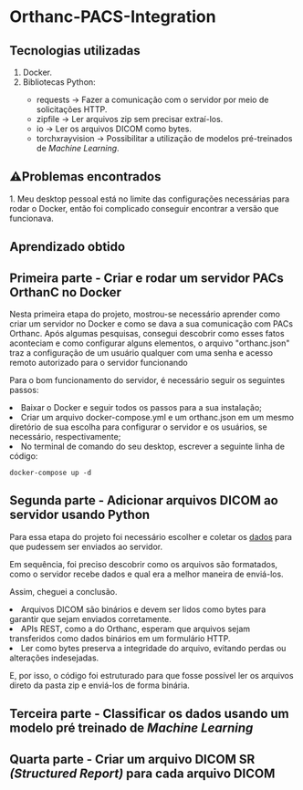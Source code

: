 <h1> Orthanc-PACS-Integration </h1>

<h2> Tecnologias utilizadas </h2>
<ol>
  <li> Docker.</li>
  <li> Bibliotecas Python:</li> 
  <ul> 
    <li> requests &#8594; Fazer a comunicação com o servidor por meio de solicitações HTTP.</li> 
    <li> zipfile &#8594; Ler arquivos zip sem precisar extraí-los.</li>
    <li> io &#8594; Ler os arquivos DICOM como bytes.</li>
    <li> torchxrayvision &#8594; Possibilitar a utilização de modelos pré-treinados de <i> Machine Learning</i>.</li>
  </ul>
</ol> 

<h2> ⚠️Problemas encontrados </h2>
1. Meu desktop pessoal está no limite das configurações necessárias para rodar o Docker, então foi complicado conseguir encontrar a versão que funcionava.

<h2> Aprendizado obtido </h2>

<h2> Primeira parte - Criar e rodar um servidor PACs OrthanC no Docker </h2>

<p> Nesta primeira etapa do projeto, mostrou-se necessário aprender como criar um servidor no Docker e como se dava a sua comunicação com PACs Orthanc. Após algumas pesquisas, consegui descobrir como esses fatos aconteciam e como configurar alguns elementos, o arquivo "orthanc.json" traz a configuração de um usuário qualquer com uma senha e acesso remoto autorizado para o servidor funcionando</p>

<p> Para o bom funcionamento do servidor, é necessário seguir os seguintes passos:</p>
<li> Baixar o Docker e seguir todos os passos para a sua instalação;</li>

<li> Criar um arquivo docker-compose.yml e um orthanc.json em um mesmo diretório de sua escolha para configurar o servidor e os usuários, se necessário, respectivamente;</li>

<li> No terminal de comando do seu desktop, escrever a seguinte linha de código:</li>

```
docker-compose up -d
```

<h2> Segunda parte - Adicionar arquivos DICOM ao servidor usando Python </h2>

<p>Para essa etapa do projeto foi necessário escolher e coletar os <a href="https://drive.google.com/file/d/1Decc3rX_5oxF-4VvQxtWVqkV91O_Auf9/view">dados</a> para que pudessem ser enviados ao servidor.</p>
<p> Em sequência, foi preciso descobrir como os arquivos são formatados, como o servidor recebe dados e qual era a melhor maneira de enviá-los.</p>
<p> Assim, cheguei a conclusão.</p>
<li> Arquivos DICOM são binários e devem ser lidos como bytes para garantir que sejam enviados corretamente.</li>
<li> APIs REST, como a do Orthanc, esperam que arquivos sejam transferidos como dados binários em um formulário HTTP.</li>
<li> Ler como bytes preserva a integridade do arquivo, evitando perdas ou alterações indesejadas.</li>

<p> E, por isso, o código foi estruturado para que fosse possível ler os arquivos direto da pasta zip e enviá-los de forma binária.</p>

<h2> Terceira parte - Classificar os dados usando um modelo pré treinado de <i>Machine Learning</i> </h2>

<h2> Quarta parte - Criar um arquivo DICOM SR <i> (Structured Report) </i> para cada arquivo DICOM </h2>



